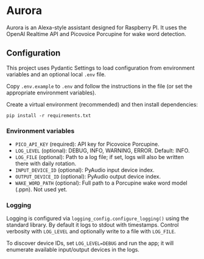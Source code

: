 # Aurora

Aurora is an Alexa-style assistant designed for Raspberry PI. It uses the OpenAI Realtime API and Picovoice Porcupine for wake word detection. 

## Configuration

This project uses Pydantic Settings to load configuration from environment variables and an optional local `.env` file.

Copy `.env.example` to `.env` and follow the instructions in the file (or set the appropriate environment variables).

Create a virtual environment (recommended) and then install dependencies:

```
pip install -r requirements.txt
```

### Environment variables

- `PICO_API_KEY` (required): API key for Picovoice Porcupine.
- `LOG_LEVEL` (optional): DEBUG, INFO, WARNING, ERROR. Default: INFO.
- `LOG_FILE` (optional): Path to a log file; if set, logs will also be written there with daily rotation.
- `INPUT_DEVICE_ID` (optional): PyAudio input device index.
- `OUTPUT_DEVICE_ID` (optional): PyAudio output device index.
- `WAKE_WORD_PATH` (optional): Full path to a Porcupine wake word model (.ppn). Not used yet.

### Logging

Logging is configured via `logging_config.configure_logging()` using the standard library. By default it logs to stdout with timestamps. Control verbosity with `LOG_LEVEL` and optionally write to a file with `LOG_FILE`.

To discover device IDs, set `LOG_LEVEL=DEBUG` and run the app; it will enumerate available input/output devices in the logs.
